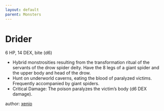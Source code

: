 ```yaml
---
layout: default
parent: Monsters 
--- 
```

# Drider
6 HP, 14 DEX, bite (d6)  
- Hybrid monstrosities resulting from the transformation ritual of the servants of the drow spider deity.   Have the 8 legs of a giant spider and the upper body and head of the drow.  
- Hunt on underworld caverns, eating the blood of paralyzed victims.   Frequently accompanied by giant spiders.  
- Critical Damage: The poison paralyzes the victim’s body (d6 DEX damage).  

author: [xenio](https://xenioinabottle.blogspot.com) 
